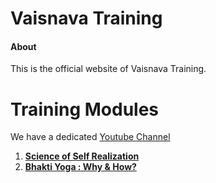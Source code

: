 # **Vaisnava Training**


#### **About**

This is the official website of Vaisnava Training.

# **Training Modules**

We have a dedicated [Youtube Channel](https://www.youtube.com/channel/UCdTNszymRVaJNB03MnHCTig)

1. **[Science of Self Realization](https://youtube.com/playlist?list=PLRv-89Ces_lH56O2Oy6ngKQq0u2xdhnIF&si=VnqPpGCqhBf36R10)**
2. **[Bhakti Yoga : Why & How?](https://youtube.com/playlist?list=PLRv-89Ces_lGMhWzc3Msaae6T9Xjb6adW&si=NdPqaPkt8wXnHt-g)**


